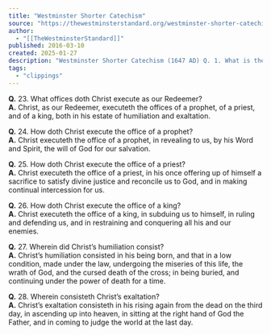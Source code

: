 ```yaml
---
title: "Westminster Shorter Catechism"
source: "https://thewestminsterstandard.org/westminster-shorter-catechism/"
author:
  - "[[TheWestminsterStandard]]"
published: 2016-03-10
created: 2025-01-27
description: "Westminster Shorter Catechism (1647 AD) Q. 1. What is the chief end of man? A. Man’s chief end is to glorify God, and to enjoy him for ever. 1 Cor. 10:31; Rom. 11:36; Ps..."
tags:
  - "clippings"
---
```

**Q.** 23\. What offices doth Christ execute as our Redeemer?  
**A.** Christ, as our Redeemer, executeth the offices of a prophet, of a priest, and of a king, both in his estate of humiliation and exaltation.

**Q.** 24\. How doth Christ execute the office of a prophet?  
**A.** Christ executeth the office of a prophet, in revealing to us, by his Word and Spirit, the will of God for our salvation.

**Q.** 25\. How doth Christ execute the office of a priest?  
**A.** Christ executeth the office of a priest, in his once offering up of himself a sacrifice to satisfy divine justice and reconcile us to God, and in making continual intercession for us.

**Q.** 26\. How doth Christ execute the office of a king?  
**A.** Christ executeth the office of a king, in subduing us to himself, in ruling and defending us, and in restraining and conquering all his and our enemies.

**Q.** 27\. Wherein did Christ’s humiliation consist?  
**A.** Christ’s humiliation consisted in his being born, and that in a low condition, made under the law, undergoing the miseries of this life, the wrath of God, and the cursed death of the cross; in being buried, and continuing under the power of death for a time.

**Q.** 28\. Wherein consisteth Christ’s exaltation?  
**A.** Christ’s exaltation consisteth in his rising again from the dead on the third day, in ascending up into heaven, in sitting at the right hand of God the Father, and in coming to judge the world at the last day.
